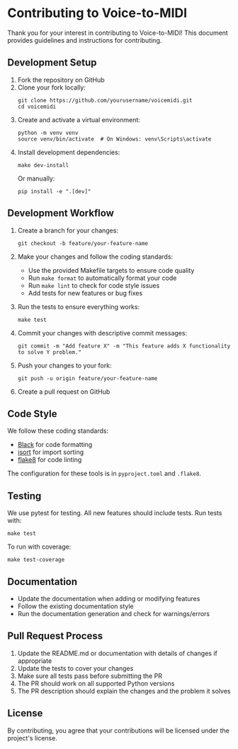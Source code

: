 # Contributing to Voice-to-MIDI

Thank you for your interest in contributing to Voice-to-MIDI! This document provides guidelines and instructions for contributing.

## Development Setup

1. Fork the repository on GitHub
2. Clone your fork locally:
   ```
   git clone https://github.com/yourusername/voicemidi.git
   cd voicemidi
   ```
3. Create and activate a virtual environment:
   ```
   python -m venv venv
   source venv/bin/activate  # On Windows: venv\Scripts\activate
   ```
4. Install development dependencies:
   ```
   make dev-install
   ```
   Or manually:
   ```
   pip install -e ".[dev]"
   ```

## Development Workflow

1. Create a branch for your changes:

   ```
   git checkout -b feature/your-feature-name
   ```

2. Make your changes and follow the coding standards:

   - Use the provided Makefile targets to ensure code quality
   - Run `make format` to automatically format your code
   - Run `make lint` to check for code style issues
   - Add tests for new features or bug fixes

3. Run the tests to ensure everything works:

   ```
   make test
   ```

4. Commit your changes with descriptive commit messages:

   ```
   git commit -m "Add feature X" -m "This feature adds X functionality to solve Y problem."
   ```

5. Push your changes to your fork:

   ```
   git push -u origin feature/your-feature-name
   ```

6. Create a pull request on GitHub

## Code Style

We follow these coding standards:

- [Black](https://black.readthedocs.io/en/stable/) for code formatting
- [isort](https://pycqa.github.io/isort/) for import sorting
- [flake8](https://flake8.pycqa.org/en/latest/) for code linting

The configuration for these tools is in `pyproject.toml` and `.flake8`.

## Testing

We use pytest for testing. All new features should include tests. Run tests with:

```
make test
```

To run with coverage:

```
make test-coverage
```

## Documentation

- Update the documentation when adding or modifying features
- Follow the existing documentation style
- Run the documentation generation and check for warnings/errors

## Pull Request Process

1. Update the README.md or documentation with details of changes if appropriate
2. Update the tests to cover your changes
3. Make sure all tests pass before submitting the PR
4. The PR should work on all supported Python versions
5. The PR description should explain the changes and the problem it solves

## License

By contributing, you agree that your contributions will be licensed under the project's license.
